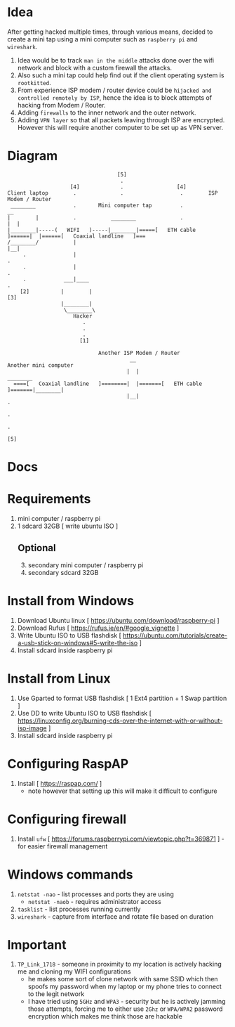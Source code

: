 # Idea
After getting hacked multiple times, through various means, decided to create a mini tap using a mini computer such as `raspberry pi` and `wireshark`. 
1. Idea would be to track `man in the middle` attacks done over the wifi network and block with a custom firewall the attacks. 
2. Also such a mini tap could help find out if the client operating system is `rootkitted`.
3. From experience ISP modem / router device could be `hijacked and controlled remotely by ISP`, hence the idea is to block attempts of hacking from Modem / Router.
4. Adding `firewalls` to the inner network and the outer network.
5. Adding `VPN layer` so that all packets leaving through ISP are encrypted. However this will require another computer to be set up as VPN server.

# Diagram
                                       [5]
                                        .
                        [4]             .                 [4]
    Client laptop        .              .                  .        ISP Modem / Router
     ________            .       Mini computer tap         .               __
    |        |           .           ________              .              |  |
    |________|-----(   WIFI   )-----|________|=====[   ETH cable   ]======|  |======[   Coaxial landline   ]===
    /________/           |                                                |__|
         .               |                                                  .
         .               |                                                  .
         .            ___|____                                              .
        [2]          |        |                                            [3]
                     |________|                                                  
                      \________\
                         Hacker
                            .
                            .
                            .
                           [1]

                                 Another ISP Modem / Router
                                           __                            Another mini computer
                                          |  |                                ________
      ====[   Coaxial landline   ]========|  |=======[   ETH cable   ]=======|________|
                                          |__|                                    .
                                                                                  .
                                                                                  .
                                                                                 [5]

# Docs

# Requirements
1. mini computer / raspberry pi
2. 1 sdcard 32GB [ write ubuntu ISO ]
   ## Optional
   3. secondary mini computer / raspberry pi
   4. secondary sdcard 32GB

# Install from Windows
1. Download Ubuntu linux [ https://ubuntu.com/download/raspberry-pi ]
2. Download Rufus [ https://rufus.ie/en/#google_vignette ]
3. Write Ubuntu ISO to USB flashdisk [ https://ubuntu.com/tutorials/create-a-usb-stick-on-windows#5-write-the-iso ]
4. Install sdcard inside raspberry pi

# Install from Linux
1. Use Gparted to format USB flashdisk [ 1 Ext4 partition + 1 Swap partition ]
2. Use DD to write Ubuntu ISO to USB flashdisk [ https://linuxconfig.org/burning-cds-over-the-internet-with-or-without-iso-image ]
3. Install sdcard inside raspberry pi

# Configuring RaspAP
1. Install [ https://raspap.com/ ]
   - note however that setting up this will make it difficult to configure

# Configuring firewall
1. Install `ufw` [ https://forums.raspberrypi.com/viewtopic.php?t=369871 ] - for easier firewall management

# Windows commands
1. `netstat -nao` - list processes and ports they are using
   - `netstat -naob` - requires administrator access
2. `tasklist` - list processes running currently
3. `wireshark` - capture from interface and rotate file based on duration


# Important
1. `TP_Link_1718` - someone in proximity to my location is actively hacking me and cloning my WIFI configurations
   - he makes some sort of clone network with same SSID which then spoofs my password when my laptop or my phone tries to connect to the legit network
   - I have tried using `5GHz` and `WPA3` - security but he is actively jamming those attempts, forcing me to either use `2Ghz` or `WPA/WPA2` password encryption which makes me think those are hackable